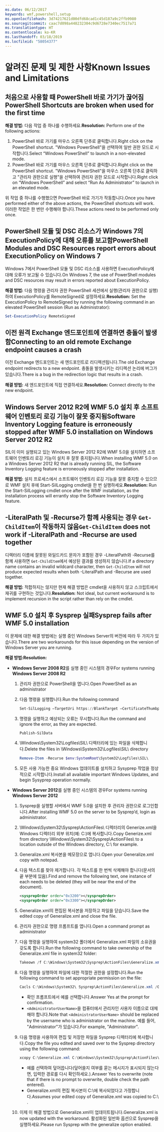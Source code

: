```yaml
---
ms.date: 06/12/2017
keywords: wmf,powershell,setup
ms.openlocfilehash: 3d74217621d00dfd68cad1c45d187a9c2ffb9980
ms.sourcegitcommit: caac7d098a448232304c9d6728e7340ec7517a71
ms.translationtype: HT
ms.contentlocale: ko-KR
ms.lasthandoff: 03/18/2019
ms.locfileid: "58054377"
---
```

# <a name="known-issues-and-limitations"></a><span data-ttu-id="fc352-102">알려진 문제 및 제한 사항</span><span class="sxs-lookup"><span data-stu-id="fc352-102">Known Issues and Limitations</span></span>

## <a name="powershell-shortcuts-are-broken-when-used-for-the-first-time"></a><span data-ttu-id="fc352-103">처음으로 사용할 때 PowerShell 바로 가기가 끊어짐</span><span class="sxs-lookup"><span data-stu-id="fc352-103">PowerShell Shortcuts are broken when used for the first time</span></span>

<span data-ttu-id="fc352-104">**해결 방법:** 다음 작업 중 하나를 수행하세요.</span><span class="sxs-lookup"><span data-stu-id="fc352-104">**Resolution:** Perform one of the following actions:</span></span>

1. <span data-ttu-id="fc352-105">PowerShell 바로 가기를 마우스 오른쪽 단추로 클릭합니다.</span><span class="sxs-lookup"><span data-stu-id="fc352-105">Right click on the PowerShell shortcut.</span></span> <span data-ttu-id="fc352-106">"Windows PowerShell"을 선택하여 일반 권한 모드로 시작합니다.</span><span class="sxs-lookup"><span data-stu-id="fc352-106">Select “Windows PowerShell” to launch in a non-elevated mode.</span></span>
2. <span data-ttu-id="fc352-107">PowerShell 바로 가기를 마우스 오른쪽 단추로 클릭합니다.</span><span class="sxs-lookup"><span data-stu-id="fc352-107">Right click on the PowerShell shortcut.</span></span> <span data-ttu-id="fc352-108">"Windows PowerShell"을 마우스 오른쪽 단추로 클릭하고 "관리자 권한으로 실행"을 선택하여 관리자 권한 모드로 시작합니다.</span><span class="sxs-lookup"><span data-stu-id="fc352-108">Right click on “Windows PowerShell” and select “Run As Administrator” to launch in an elevated mode.</span></span>

<span data-ttu-id="fc352-109">위 작업 중 하나를 수행했으면 PowerShell 바로 가기가 작동합니다.</span><span class="sxs-lookup"><span data-stu-id="fc352-109">Once you have performed either of the above actions, the PowerShell shortcuts will work.</span></span> <span data-ttu-id="fc352-110">이러한 작업은 한 번만 수행해야 합니다.</span><span class="sxs-lookup"><span data-stu-id="fc352-110">These actions need to be performed only once.</span></span>

## <a name="powershell-modules-and-dsc-resources-report-errors-about-executionpolicy-on-windows-7"></a><span data-ttu-id="fc352-111">PowerShell 모듈 및 DSC 리소스가 Windows 7의 ExecutionPolicy에 대해 오류를 보고함</span><span class="sxs-lookup"><span data-stu-id="fc352-111">PowerShell Modules and DSC Resources report errors about ExecutionPolicy on Windows 7</span></span>

<span data-ttu-id="fc352-112">Windows 7에서 PowerShell 모듈 및 DSC 리소스를 사용하면 ExecutionPolicy에 대해 오류가 보고될 수 있습니다.</span><span class="sxs-lookup"><span data-stu-id="fc352-112">On Windows 7, the use of PowerShell modules and DSC resources may result in errors reported about ExecutionPolicy.</span></span>

<span data-ttu-id="fc352-113">**해결 방법:** 다음 명령을 관리자 권한 PowerShell 세션에서 실행(관리자 권한으로 실행)하여 ExecutionPolicy를 RemoteSigned로 설정하세요.</span><span class="sxs-lookup"><span data-stu-id="fc352-113">**Resolution:** Set the ExecutionPolicy to RemoteSigned by running the following command in an elevated PowerShell session (Run as Administrator):</span></span>

```powershell
Set-ExecutionPolicy RemoteSigned
```

## <a name="connecting-to-an-old-remote-exchange-endpoint-causes-a-crash"></a><span data-ttu-id="fc352-114">이전 원격 Exchange 엔드포인트에 연결하면 충돌이 발생함</span><span class="sxs-lookup"><span data-stu-id="fc352-114">Connecting to an old remote Exchange endpoint causes a crash</span></span>

<span data-ttu-id="fc352-115">이전 Exchange 엔드포인트는 새 엔드포인트로 리디렉션됩니다.</span><span class="sxs-lookup"><span data-stu-id="fc352-115">The old Exchange endpoint redirects to a new endpoint.</span></span> <span data-ttu-id="fc352-116">충돌을 발생시키는 리디렉션 논리에 버그가 있습니다.</span><span class="sxs-lookup"><span data-stu-id="fc352-116">There is a bug in the redirection logic that results in a crash.</span></span>

<span data-ttu-id="fc352-117">**해결 방법:** 새 엔드포인트에 직접 연결하세요.</span><span class="sxs-lookup"><span data-stu-id="fc352-117">**Resolution:** Connect directly to the new endpoint.</span></span>

## <a name="software-inventory-logging-feature-is-erroneously-stopped-after-wmf-50-installation-on-windows-server-2012-r2"></a><span data-ttu-id="fc352-118">Windows Server 2012 R2에 WMF 5.0 설치 후 소프트웨어 인벤토리 로깅 기능이 잘못 중지됨</span><span class="sxs-lookup"><span data-stu-id="fc352-118">Software Inventory Logging feature is erroneously stopped after WMF 5.0 installation on Windows Server 2012 R2</span></span>

<span data-ttu-id="fc352-119">SIL이 이미 실행되고 있는 Windows Server 2012 R2에 WMF 5.0을 설치하면 소프트웨어 인벤토리 로깅 기능이 설치 후 잘못 중지됩니다.</span><span class="sxs-lookup"><span data-stu-id="fc352-119">When installing WMF 5.0 on a Windows Server 2012 R2 that is already running SIL, the Software Inventory Logging feature is erroneously stopped after installation.</span></span>

<span data-ttu-id="fc352-120">**해결 방법:** 설치 프로세스에서 소프트웨어 인벤토리 로깅 기능을 잘못 중지할 수 있으므로 WMF 설치 후에 Start-SilLogging cmdlet을 한 번 실행하세요.</span><span class="sxs-lookup"><span data-stu-id="fc352-120">**Resolution:** Run the Start-SilLogging cmdlet once after the WMF installation, as the installation process will errantly stop the Software Inventory Logging feature.</span></span>

## <a name="get-childitem-does-not-work-if--literalpath-and--recurse-are-used-together"></a><span data-ttu-id="fc352-121">-LiteralPath 및 -Recurse가 함께 사용되는 경우 `Get-ChildItem`이 작동하지 않음</span><span class="sxs-lookup"><span data-stu-id="fc352-121">`Get-ChildItem` does not work if -LiteralPath and -Recurse are used together</span></span>

<span data-ttu-id="fc352-122">디렉터리 이름에 잘못된 와일드카드 문자가 포함된 경우 -LiteralPath와 -Recurse를 함께 사용하면 `Get-ChildItem`에서 예상된 결과를 생성하지 않습니다.</span><span class="sxs-lookup"><span data-stu-id="fc352-122">If a directory name contains an invalid wildcard character, then `Get-ChildItem` will not produce expected results when both -LiteralPath and -Recurse are used together.</span></span>

<span data-ttu-id="fc352-123">**해결 방법:** 적합하지는 않지만 현재 해결 방법은 cmdlet을 사용하지 않고 스크립트에서 재귀를 구현하는 것입니다.</span><span class="sxs-lookup"><span data-stu-id="fc352-123">**Resolution:** Not ideal, but current workaround is to implement recursion in the script rather than rely on the cmdlet.</span></span>

## <a name="sysprep-fails-after-wmf-50-installation"></a><span data-ttu-id="fc352-124">WMF 5.0 설치 후 Sysprep 실패</span><span class="sxs-lookup"><span data-stu-id="fc352-124">Sysprep fails after WMF 5.0 installation</span></span>

<span data-ttu-id="fc352-125">이 문제에 대한 해결 방법에는 실행 중인 Windows Server의 버전에 따라 두 가지가 있습니다.</span><span class="sxs-lookup"><span data-stu-id="fc352-125">There are two workarounds for this issue depending on the version of Windows Server you are running.</span></span>

<span data-ttu-id="fc352-126">**해결 방법:**</span><span class="sxs-lookup"><span data-stu-id="fc352-126">**Resolution:**</span></span>

- <span data-ttu-id="fc352-127">**Windows Server 2008 R2**를 실행 중인 시스템의 경우</span><span class="sxs-lookup"><span data-stu-id="fc352-127">For systems running **Windows Server 2008 R2**</span></span>
  1. <span data-ttu-id="fc352-128">관리자 권한으로 PowerShell을 엽니다.</span><span class="sxs-lookup"><span data-stu-id="fc352-128">Open PowerShell as an administrator</span></span>
  2. <span data-ttu-id="fc352-129">다음 명령을 실행합니다.</span><span class="sxs-lookup"><span data-stu-id="fc352-129">Run the following command</span></span>

     ```powershell
     Set-SilLogging –TargetUri https://BlankTarget –CertificateThumbprint 0123456789
     ```

  3. <span data-ttu-id="fc352-130">명령을 실행하고 예상되는 오류는 무시합니다.</span><span class="sxs-lookup"><span data-stu-id="fc352-130">Run the command and ignore the error, as they are expected.</span></span>

     ```powershell
     Publish-SilData
     ```

  4. <span data-ttu-id="fc352-131">\Windows\System32\Logfiles\SIL\ 디렉터리에 있는 파일을 삭제합니다.</span><span class="sxs-lookup"><span data-stu-id="fc352-131">Delete the files in  \Windows\System32\Logfiles\SIL\ directory</span></span>

     ```powershell
     Remove-Item -Recurse $env:SystemRoot\System32\Logfiles\SIL\
     ```

  5. <span data-ttu-id="fc352-132">모든 사용 가능한 중요 Windows 업데이트를 설치하고 Sysyprep 작업을 정상적으로 시작합니다.</span><span class="sxs-lookup"><span data-stu-id="fc352-132">Install all available important Windows Updates, and begin Sysyprep operation normally.</span></span>

- <span data-ttu-id="fc352-133">**Windows Server 2012**를 실행 중인 시스템의 경우</span><span class="sxs-lookup"><span data-stu-id="fc352-133">For systems running **Windows Server 2012**</span></span>
  1. <span data-ttu-id="fc352-134">Sysprep을 실행할 서버에서 WMF 5.0을 설치한 후 관리자 권한으로 로그인합니다.</span><span class="sxs-lookup"><span data-stu-id="fc352-134">After installing WMF 5.0 on the server to be Sysprep’d, login as administrator.</span></span>
  2. <span data-ttu-id="fc352-135">\Windows\System32\Sysprep\ActionFiles\ 디렉터리의 Generize.xml을 Windows 디렉터리 외부 위치(예: C:\)에 복사합니다.</span><span class="sxs-lookup"><span data-stu-id="fc352-135">Copy Generize.xml from directory \Windows\System32\Sysprep\ActionFiles\ to a location outside of the Windows directory, C:\ for example.</span></span>
  3. <span data-ttu-id="fc352-136">Generalize.xml 복사본을 메모장으로 엽니다.</span><span class="sxs-lookup"><span data-stu-id="fc352-136">Open your Generalize.xml copy with notepad.</span></span>
  4. <span data-ttu-id="fc352-137">다음 텍스트를 찾아 제거합니다. 각 텍스트를 한 번씩 삭제해야 합니다(문서의 끝 부분에 있음).</span><span class="sxs-lookup"><span data-stu-id="fc352-137">Find and remove the following text, one instance of each needs to be deleted (they will be near the end of the document).</span></span>

     ```xml
     <sysprepOrder order="0x3200"></sysprepOrder>
     <sysprepOrder order="0x3300"></sysprepOrder>
     ```

  5. <span data-ttu-id="fc352-138">Generalize.xml의 편집된 복사본을 저장하고 파일을 닫습니다.</span><span class="sxs-lookup"><span data-stu-id="fc352-138">Save the edited copy of Generalize.xml and close the file.</span></span>
  6. <span data-ttu-id="fc352-139">관리자 권한으로 명령 프롬프트를 엽니다.</span><span class="sxs-lookup"><span data-stu-id="fc352-139">Open a command prompt as administrator</span></span>
  7. <span data-ttu-id="fc352-140">다음 명령을 실행하여 system32 폴더에서 Generalize.xml 파일의 소유권을 갖도록 합니다.</span><span class="sxs-lookup"><span data-stu-id="fc352-140">Run the following command to take ownership of the Generalize.xml file in system32 folder:</span></span>

     ```powershell
     Takeown /f C:\Windows\System32\Sysprep\ActionFiles\Generalize.xml
     ```

  8. <span data-ttu-id="fc352-141">다음 명령을 실행하여 파일에 대한 적절한 권한을 설정합니다.</span><span class="sxs-lookup"><span data-stu-id="fc352-141">Run the following command to set appropriate permission on the file:</span></span>

     ```powershell
     Cacls C:\Windows\System32\ Sysprep\ActionFiles\Generalize.xml /G `<AdministratorUserName>`:F
     ```

     - <span data-ttu-id="fc352-142">확인 프롬프트에서 예를 선택합니다.</span><span class="sxs-lookup"><span data-stu-id="fc352-142">Answer Yes at the prompt for confirmation.</span></span>
     - <span data-ttu-id="fc352-143">`<AdministratorUserName>`을 컴퓨터에서 관리자인 사용자 이름으로 대체해야 합니다.</span><span class="sxs-lookup"><span data-stu-id="fc352-143">Note that `<AdministratorUserName>` should be replaced by the username who is administrator on the machine.</span></span> <span data-ttu-id="fc352-144">예를 들어, "Administrator"가 있습니다.</span><span class="sxs-lookup"><span data-stu-id="fc352-144">For example, "Administrator".</span></span>

  9. <span data-ttu-id="fc352-145">다음 명령을 사용하여 편집 및 저장한 파일을 Sysprep 디렉터리에 복사합니다.</span><span class="sxs-lookup"><span data-stu-id="fc352-145">Copy the file you edited and saved over to the Sysprep directory using the following command:</span></span>

     ```powershell
     xcopy C:\Generalize.xml C:\Windows\System32\Sysprep\ActionFiles\Generalize.xml
     ```

     - <span data-ttu-id="fc352-146">예를 선택하여 덮어씁니다(덮어쓸지 여부를 묻는 메시지가 표시되지 않는다면, 입력한 경로를 다시 확인하세요.).</span><span class="sxs-lookup"><span data-stu-id="fc352-146">Answer Yes to overwrite (note that if there is no prompt to overwrite, double check the path entered).</span></span>
     - <span data-ttu-id="fc352-147">Generalize.xml의 편집 복사본이 C:\에 복사되었다고 가정합니다.</span><span class="sxs-lookup"><span data-stu-id="fc352-147">Assumes your edited copy of Generalize.xml was copied to C:\ .</span></span>

  10. <span data-ttu-id="fc352-148">이제 이 해결 방법으로 Generalize.xml이 업데이트됩니다.</span><span class="sxs-lookup"><span data-stu-id="fc352-148">Generalize.xml is now updated with the workaround.</span></span> <span data-ttu-id="fc352-149">활성화된 일반화 옵션으로 Sysprep을 실행하세요.</span><span class="sxs-lookup"><span data-stu-id="fc352-149">Please run Sysprep with the generalize option enabled.</span></span>